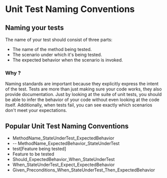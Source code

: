 # Unit Test Naming Conventions

## Naming your tests
The name of your test should consist of three parts:

* The name of the method being tested.
* The scenario under which it's being tested.
* The expected behavior when the scenario is invoked.

### Why ? 
Naming standards are important because they explicitly express the intent of the test. 
Tests are more than just making sure your code works, they also provide documentation. 
Just by looking at the suite of unit tests, 
you should be able to infer the behavior of your code without even looking at the code itself. 
Additionally, when tests fail, you can see exactly which scenarios don't meet your expectations.


##  Popular Unit Test Naming Conventions

* MethodName_StateUnderTest_ExpectedBehavior
* -- MethodName_ExpectedBehavior_StateUnderTest
* test[Feature being tested]
* Feature to be tested
* Should_ExpectedBehavior_When_StateUnderTest
* When_StateUnderTest_Expect_ExpectedBehavior
* Given_Preconditions_When_StateUnderTest_Then_ExpectedBehavior